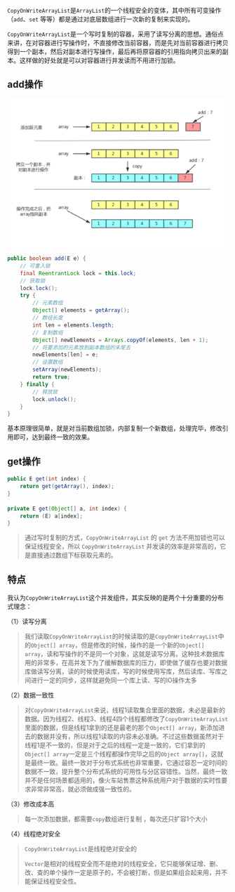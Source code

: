 `CopyOnWriteArrayList`是`ArrayList`的一个线程安全的变体，其中所有可变操作（`add`、`set` 等等）都是通过对底层数组进行一次新的复制来实现的。

`CopyOnWriteArrayList`是一个写时复制的容器，采用了读写分离的思想。通俗点来讲，在对容器进行写操作时，不直接修改当前容器，而是先对当前容器进行拷贝得到一个副本，然后对副本进行写操作，最后再将原容器的引用指向拷贝出来的副本。这样做的好处就是可以对容器进行并发读而不用进行加锁。


## add操作
![](../../../img/集合类/CopyOnWriteArrayList添加元素原理图.png)
```java
public boolean add(E e) {
    // 可重入锁
    final ReentrantLock lock = this.lock;
    // 获取锁
    lock.lock();
    try {
        // 元素数组
        Object[] elements = getArray();
        // 数组长度
        int len = elements.length;
        // 复制数组
        Object[] newElements = Arrays.copyOf(elements, len + 1);
        // 将要添加的元素放到副本数组的末尾去
        newElements[len] = e;
        // 设置数组
        setArray(newElements);
        return true;
    } finally {
        // 释放锁
        lock.unlock();
    }
}
```

基本原理很简单，就是对当前数组加锁，内部复制一个新数组，处理完毕，修改引用即可，达到最终一致的效果。

## get操作

```java
public E get(int index) {
    return get(getArray(), index);
}

private E get(Object[] a, int index) {
    return (E) a[index];
}
```

>通过写时复制的方式，`CopyOnWriteArrayList` 的 `get` 方法不用加锁也可以保证线程安全，所以 `CopyOnWriteArrayList` 并发读的效率是非常高的，它是直接通过数组下标获取元素的。

## 特点
我认为`CopyOnWriteArrayList`这个并发组件，其实反映的是两个十分重要的分布式理念：

（1）读写分离

>我们读取`CopyOnWriteArrayList`的时候读取的是`CopyOnWriteArrayList`中的`Object[] array`，但是修改的时候，操作的是一个新的`Object[] array`，读和写操作的不是同一个对象，这就是读写分离。这种技术数据库用的非常多，在高并发下为了缓解数据库的压力，即使做了缓存也要对数据库做读写分离，读的时候使用读库，写的时候使用写库，然后读库、写库之间进行一定的同步，这样就避免同一个库上读、写的IO操作太多

（2）数据一致性

>对`CopyOnWriteArrayList`来说，线程1读取集合里面的数据，未必是最新的数据。因为线程2、线程3、线程4四个线程都修改了`CopyOnWriteArrayList`里面的数据，但是线程1拿到的还是最老的那个`Object[] array`，新添加进去的数据并没有，所以线程1读取的内容未必准确。不过这些数据虽然对于线程1是不一致的，但是对于之后的线程一定是一致的，它们拿到的`Object[] array`一定是三个线程都操作完毕之后的`Object array[]`，这就是最终一致。最终一致对于分布式系统也非常重要，它通过容忍一定时间的数据不一致，提升整个分布式系统的可用性与分区容错性。当然，最终一致并不是任何场景都适用的，像火车站售票这种系统用户对于数据的实时性要求非常非常高，就必须做成强一致性的。

（3）修改成本高

> 每一次添加数据，都需要`copy`数组进行复制 ，每次还只扩容1个大小

（4）线程绝对安全

> `CopyOnWriteArrayList`是线程绝对安全的
>
> `Vector`是相对的线程安全而不是绝对的线程安全，它只能够保证增、删、改、查的单个操作一定是原子的，不会被打断，但是如果组合起来用，并不能保证线程安全性。